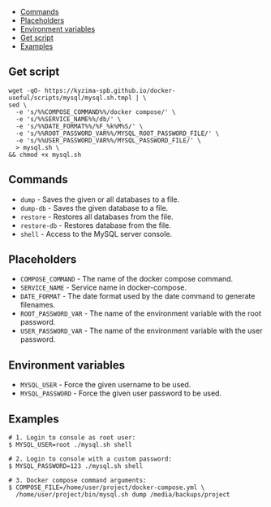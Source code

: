 * [Commands](#commands)
* [Placeholders](#placeholders)
* [Environment variables](#environment-variables)
* [Get script](#get-script)
* [Examples](#examples)

## Get script

```shell
wget -qO- https://kyzima-spb.github.io/docker-useful/scripts/mysql/mysql.sh.tmpl | \
sed \
  -e 's/%%COMPOSE_COMMAND%%/docker compose/' \
  -e 's/%%SERVICE_NAME%%/db/' \
  -e 's/%%DATE_FORMAT%%/%F_%k%M%S/' \
  -e 's/%%ROOT_PASSWORD_VAR%%/MYSQL_ROOT_PASSWORD_FILE/' \
  -e 's/%%USER_PASSWORD_VAR%%/MYSQL_PASSWORD_FILE/' \
  > mysql.sh \
&& chmod +x mysql.sh
```

## Commands

* `dump` - Saves the given or all databases to a file.
* `dump-db` - Saves the given database to a file.
* `restore` - Restores all databases from the file.
* `restore-db` - Restores database from the file.
* `shell` - Access to the MySQL server console.

## Placeholders

* `COMPOSE_COMMAND` - The name of the docker compose command.
* `SERVICE_NAME` - Service name in docker-compose.
* `DATE_FORMAT` - The date format used by the date command to generate filenames.
* `ROOT_PASSWORD_VAR` - The name of the environment variable with the root password.
* `USER_PASSWORD_VAR` - The name of the environment variable with the user password.

## Environment variables

* `MYSQL_USER` - Force the given username to be used.
* `MYSQL_PASSWORD` - Force the given user password to be used.

## Examples

```shell
# 1. Login to console as root user:
$ MYSQL_USER=root ./mysql.sh shell

# 2. Login to console with a custom password:
$ MYSQL_PASSWORD=123 ./mysql.sh shell

# 3. Docker compose command arguments:
$ COMPOSE_FILE=/home/user/project/docker-compose.yml \
  /home/user/project/bin/mysql.sh dump /media/backups/project
```
